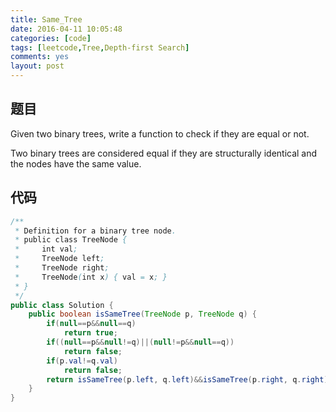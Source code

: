 ```yaml
---
title: Same_Tree
date: 2016-04-11 10:05:48
categories: [code]
tags: [leetcode,Tree,Depth-first Search]
comments: yes
layout: post
---
```


## 题目

Given two binary trees, write a function to check if they are equal or not.

Two binary trees are considered equal if they are structurally identical and the nodes have the same value.

## 代码

```java
/**
 * Definition for a binary tree node.
 * public class TreeNode {
 *     int val;
 *     TreeNode left;
 *     TreeNode right;
 *     TreeNode(int x) { val = x; }
 * }
 */
public class Solution {
    public boolean isSameTree(TreeNode p, TreeNode q) {
        if(null==p&&null==q)
            return true;
        if((null==p&&null!=q)||(null!=p&&null==q))
            return false;
        if(p.val!=q.val)
            return false;
        return isSameTree(p.left, q.left)&&isSameTree(p.right, q.right);
    }
}
```